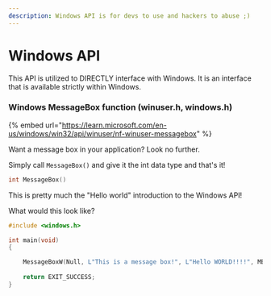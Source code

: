 ```yaml
---
description: Windows API is for devs to use and hackers to abuse ;)
---
```


# Windows API

This API is utilized to DIRECTLY interface with Windows. It is an interface that is available strictly within Windows.

### Windows MessageBox function (winuser.h, windows.h)

{% embed url="https://learn.microsoft.com/en-us/windows/win32/api/winuser/nf-winuser-messagebox" %}

Want a message box in your application? Look no further.

Simply call `MessageBox()` and give it the int data type and that's it!

```c
int MessageBox()
```

This is pretty much the "Hello world" introduction to the Windows API!

What would this look like?

```c
#include <windows.h>

int main(void)
{

    MessageBoxW(Null, L"This is a message box!", L"Hello WORLD!!!!", MB_YESNOCANCEL);
    
    return EXIT_SUCCESS;
}
```
